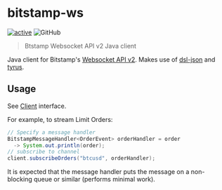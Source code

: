 # bitstamp-ws
[![active](http://www.repostatus.org/badges/latest/active.svg)](http://www.repostatus.org/#active)
![GitHub](https://img.shields.io/github/license/phil8192/webtri.sh.svg)

> Btstamp Websocket API v2 Java client

Java client for Bitstamp's [Websocket API v2](https://www.bitstamp.net/websocket/v2/).
Makes use of [dsl-json](https://github.com/ngs-doo/dsl-json) and [tyrus](ttps://tyrus-project.github.io/).

## Usage

See
[Client](https://github.com/phil8192/bitstamp-ws/blob/master/src/main/java/net/parasec/trading/bitstampws/Client.java)
interface.

For example, to stream Limit Orders:

```java
// Specify a message handler
BitstampMessageHandler<OrderEvent> orderHandler = order
  -> System.out.println(order);
// subscribe to channel
client.subscribeOrders("btcusd", orderHandler);
```

It is expected that the message handler puts the message on a non-blocking queue or similar (performs minimal work). 
